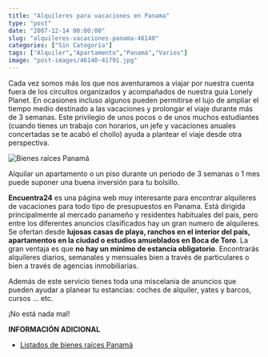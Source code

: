 ```yaml
---
title: "Alquileres para vacaciones en Panama"
type: "post"
date: "2007-12-14 00:00:00"
slug: "alquileres-vacaciones-panama-46140"
categories: ["Sin Categoría"]
tags: ["Alquiler","Apartamento","Panamá","Varios"]
image: "post-images/46140-41791.jpg"
---
```


Cada vez somos más los que nos aventuramos a viajar por nuestra cuenta fuera de los circuitos organizados y acompañados de nuestra guia Lonely Planet. En ocasiones incluso algunos pueden permitirse el lujo de ampliar el tiempo medio destinado a las vacaciones y prolongar el viaje durante más de 3 semanas. Este privilegio de unos pocos o de unos muchos estudiantes (cuando tienes un trabajo con horarios, un jefe y vacaciones anuales concertadas se te acabó el chollo) ayuda a plantear el viaje desde otra perspectiva.

![Bienes raíces Panamá](post-images/46140-41791.jpg "Bienes raíces Panamá")

Alquilar un apartamento o un piso durante un periodo de 3 semanas o 1 mes puede suponer una buena inversión para tu bolsillo.

**Encuentra24** es una página web muy interesante para encontrar alquileres de vacaciones para todo tipo de presupuestos en Panama. Está dirigida principalmente al mercado panameño y residentes habituales del pais, pero entre los diferentes anuncios clasificados hay un gran numero de alquileres. Se ofertan desde **lujosas casas de playa, ranchos en el interior del país, apartamentos en la ciudad o estudios amueblados en Boca de Toro**. La gran ventaja es que **no hay un mínimo de estancia obligatorio**. Encontrarás alquileres diarios, semanales y mensuales bien a través de particulares o bien a través de agencias inmobiliarias.

Además de este servicio tienes toda una miscelania de anuncios que pueden ayudar a planear tu estancias: coches de alquiler, yates y barcos, cursos ... etc.

¡No está nada mal!

**INFORMACIÓN ADICIONAL**

- [Listados de bienes raíces Panamá ](http://www.encuentra24.com/clasificados-page-s464_0-panama-316-es.html)